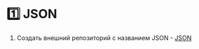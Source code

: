 :one: JSON 
===
1. Создать внешний репозиторий c названием JSON - [JSON](https://github.com/TorontoPinokio/JSON)
